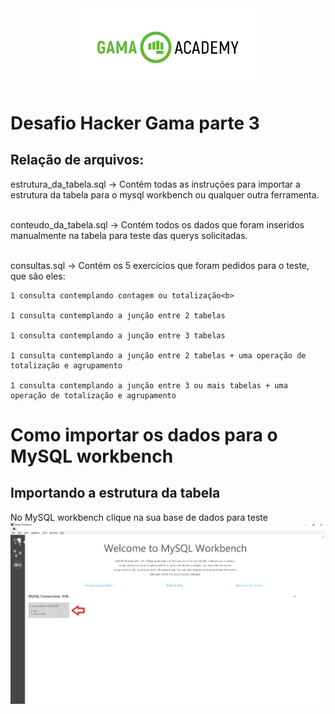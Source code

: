 <div style="text-align:center"><img src='./imgpaste/gamalogo.png' width='300'></div>
<b><h1>Desafio Hacker Gama parte 3</b></h1>
<h2>Relação de arquivos:</h2>
estrutura_da_tabela.sql -> Contém todas as instruções para importar a estrutura da tabela para o mysql workbench ou qualquer outra ferramenta. <br><br>

conteudo_da_tabela.sql -> Contém todos os dados que foram inseridos manualmente na tabela para teste das querys solicitadas. <br><br>

consultas.sql -> Contém os 5 exercícios que foram pedidos para o teste, que são eles:

    1 consulta contemplando contagem ou totalização<b>

    1 consulta contemplando a junção entre 2 tabelas

    1 consulta contemplando a junção entre 3 tabelas

    1 consulta contemplando a junção entre 2 tabelas + uma operação de totalização e agrupamento

    1 consulta contemplando a junção entre 3 ou mais tabelas + uma operação de totalização e agrupamento


<h1>Como importar os dados para o MySQL workbench</h1>
<h2>Importando a estrutura da tabela</h2>

No MySQL workbench clique na sua base de dados para teste
<img src='./imgpaste/2021-05-20-20-46-19.png'>
